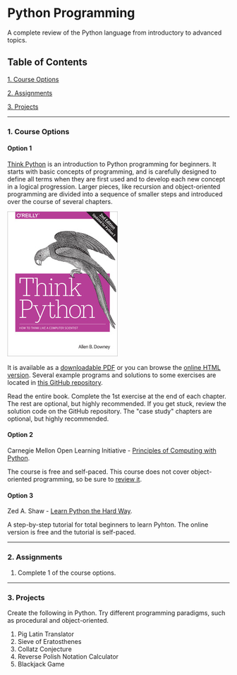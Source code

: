 # Python Programming

A complete review of the Python language from introductory to advanced topics.

## Table of Contents
[1. Course Options](#section-a)

[2. Assignments](#section-b)

[3. Projects](#section-c)

---

### <a name="section-a"></a>1. Course Options

#### Option 1

[Think Python](http://greenteapress.com/wp/think-python-2e/) is an introduction to Python programming for beginners. It starts with basic concepts of programming, and is carefully designed to define all terms when they are first used and to develop each new concept in a logical progression. Larger pieces, like recursion and object-oriented programming are divided into a sequence of smaller steps and introduced over the course of several chapters.

![Think Python book cover](../images/think_python.jpg)

It is available as a [downloadable PDF](http://greenteapress.com/thinkpython2/thinkpython2.pdf) or you can browse the [online HTML version](http://greenteapress.com/thinkpython2/html/index.html). Several example programs and solutions to some exercises are located in [this GitHub repository](https://github.com/AllenDowney/ThinkPython2/tree/master/code).

Read the entire book. Complete the 1st exercise at the end of each chapter. The rest are optional, but highly recommended. If you get stuck, review the solution code on the GitHub repository. The "case study" chapters are optional, but highly recommended.

#### Option 2

Carnegie Mellon Open Learning Initiative - [Principles of Computing with Python](https://oli.cmu.edu/courses/free-open/computing-course-details/).

The course is free and self-paced. This course does not cover object-oriented programming, so be sure to [review it](https://jeffknupp.com/blog/2014/06/18/improve-your-python-python-classes-and-object-oriented-programming/).

#### Option 3

Zed A. Shaw - [Learn Python the Hard Way](https://learnpythonthehardway.org/book/).

A step-by-step tutorial for total beginners to learn Pyhton. The online version is free and the tutorial is self-paced.

---

### <a name="section-b"></a>2. Assignments

1. Complete 1 of the course options.

---

### <a name="section-c"></a>3. Projects

Create the following in Python. Try different programming paradigms, such as procedural and object-oriented.

1. Pig Latin Translator
2. Sieve of Eratosthenes
3. Collatz Conjecture
4. Reverse Polish Notation Calculator
5. Blackjack Game
